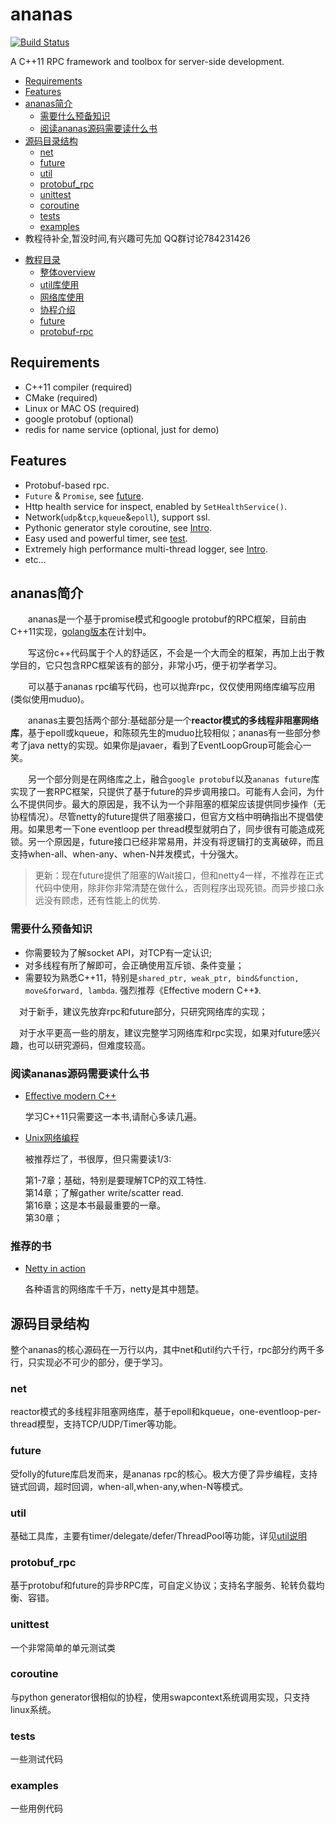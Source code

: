 # ananas
[![Build Status](https://travis-ci.org/loveyacper/ananas.svg?branch=master)](https://travis-ci.org/loveyacper/ananas)


A C++11 RPC framework and toolbox for server-side development.


<!-- vim-markdown-toc GFM -->
* [Requirements](#requirements)
* [Features](#features)
* [ananas简介](#ananas简介)
    * [需要什么预备知识](#需要什么预备知识)
    * [阅读ananas源码需要读什么书](#阅读ananas源码需要读什么书)
* [源码目录结构](#源码目录结构)
    * [net](#net)
    * [future](#future)
    * [util](#util)
    * [protobuf_rpc](#protobuf_rpc)
    * [unittest](#unittest)
    * [coroutine](#coroutine)
    * [tests](#tests)
    * [examples](#examples)
* 教程待补全,暂没时间,有兴趣可先加
QQ群讨论784231426

<!-- vim-markdown-toc -->

* [教程目录](#dummy)
    * [整体overview](docs/01_overview.md)
    * [util库使用](docs/02_util.md)
    * [网络库使用](docs/03_networking.md)
    * [协程介绍](docs/04_coroutine.md)
    * [future](docs/05_future.md)
    * [protobuf-rpc](docs/06_protobuf_rpc.md)

## Requirements
* C++11 compiler (required)
* CMake (required)
* Linux or MAC OS (required)
* google protobuf (optional)
* redis for name service (optional, just for demo)

## Features
* Protobuf-based rpc.
* `Future` & `Promise`, see [future](future/README.md).
* Http health service for inspect, enabled by `SetHealthService()`.
* Network(`udp`&`tcp`,`kqueue`&`epoll`), support ssl.
* Pythonic generator style coroutine, see [Intro](coroutine/README.md).
* Easy used and powerful timer, see [test](tests/test_timer/).
* Extremely high performance multi-thread logger, see [Intro](util/log/README.md).
* etc...

## ananas简介
&ensp;&ensp;&ensp;&ensp;ananas是一个基于promise模式和google protobuf的RPC框架，目前由C++11实现，[golang版本](https://github.com/ananas-rpc/ananas_golang)在计划中。
      
&ensp;&ensp;&ensp;&ensp;写这份c++代码属于个人的舒适区，不会是一个大而全的框架，再加上出于教学目的，它只包含RPC框架该有的部分，非常小巧，便于初学者学习。

&ensp;&ensp;&ensp;&ensp;可以基于ananas rpc编写代码，也可以抛弃rpc，仅仅使用网络库编写应用(类似使用muduo)。

&ensp;&ensp;&ensp;&ensp;ananas主要包括两个部分:基础部分是一个**reactor模式的多线程非阻塞网络库**，基于epoll或kqueue，和陈硕先生的muduo比较相似；ananas有一些部分参考了java netty的实现。如果你是javaer，看到了EventLoopGroup可能会心一笑。

&ensp;&ensp;&ensp;&ensp;另一个部分则是在网络库之上，融合`google protobuf`以及`ananas future`库实现了一套RPC框架，只提供了基于future的异步调用接口。可能有人会问，为什么不提供同步。最大的原因是，我不认为一个非阻塞的框架应该提供同步操作（无协程情况）。尽管netty的future提供了阻塞接口，但官方文档中明确指出不提倡使用。如果思考一下one eventloop per thread模型就明白了，同步很有可能造成死锁。另一个原因是，future接口已经非常易用，并没有将逻辑打的支离破碎，而且支持when-all、when-any、when-N并发模式，十分强大。

> 更新：现在future提供了阻塞的Wait接口，但和netty4一样，不推荐在正式代码中使用，除非你非常清楚在做什么，否则程序出现死锁。而异步接口永远没有顾虑，还有性能上的优势.

### 需要什么预备知识
   * 你需要较为了解socket API，对TCP有一定认识;
   * 对多线程有所了解即可，会正确使用互斥锁、条件变量；
   * 需要较为熟悉C++11，特别是`shared_ptr, weak_ptr, bind&function, move&forward, lambda`.
   强烈推荐《Effective modern C++》.

   &ensp;&ensp;对于新手，建议先放弃rpc和future部分，只研究网络库的实现；
   
   &ensp;&ensp;对于水平更高一些的朋友，建议完整学习网络库和rpc实现，如果对future感兴趣，也可以研究源码，但难度较高。

### 阅读ananas源码需要读什么书
   * [Effective modern C++](https://www.amazon.cn/dp/B016OFO492)
     
     学习C++11只需要这一本书,请耐心多读几遍。

   * [Unix网络编程](https://www.amazon.cn/dp/B011S72JB6)
    
     被推荐烂了，书很厚，但只需要读1/3:
     
     第1-7章；基础，特别是要理解TCP的双工特性.  
     第14章；了解gather write/scatter read.  
     第16章；这是本书最最重要的一章。  
     第30章；  

### 推荐的书
   * [Netty in action](https://book.douban.com/subject/24700704/)
     
     各种语言的网络库千千万，netty是其中翘楚。

## 源码目录结构
  整个ananas的核心源码在一万行以内，其中net和util约六千行，rpc部分约两千多行，只实现必不可少的部分，便于学习。
  ### net
  reactor模式的多线程非阻塞网络库，基于epoll和kqueue，one-eventloop-per-thread模型，支持TCP/UDP/Timer等功能。
  ### future
  受folly的future库启发而来，是ananas rpc的核心。极大方便了异步编程，支持链式回调，超时回调，when-all,when-any,when-N等模式。
  ### util
  基础工具库，主要有timer/delegate/defer/ThreadPool等功能，详见[util说明](util/README.md)
  ### protobuf_rpc
  基于protobuf和future的异步RPC库，可自定义协议；支持名字服务、轮转负载均衡、容错。
  ### unittest
  一个非常简单的单元测试类
  ### coroutine
  与python generator很相似的协程，使用swapcontext系统调用实现，只支持linux系统。
  ### tests
  一些测试代码
  ### examples
  一些用例代码
  

